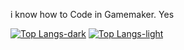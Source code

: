 i know how to   Code       in Gamemaker. Yes

[![Top Langs-dark](https://github-readme-statss-blue-nine.vercel.app/api/top-langs/?username=doeimospng&theme=github_dark#gh-dark-mode-only)](#gh-dark-mode-only)
[![Top Langs-light](https://github-readme-statss-blue-nine.vercel.app/api/top-langs/?username=doeimospng&theme=default#gh-light-mode-only)](#gh-light-mode-only)

<!---
doeimospng/doeimospng is a ✨ special ✨ repository because its `README.md` (this file) appears on your GitHub profile.
You can click the Preview link to take a look at your changes.
--->
